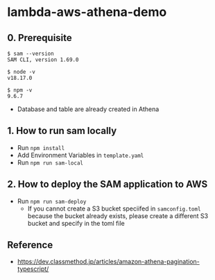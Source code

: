 # lambda-aws-athena-demo

## 0. Prerequisite

```
$ sam --version
SAM CLI, version 1.69.0
```

```
$ node -v
v18.17.0
```

```
$ npm -v
9.6.7
```

- Database and table are already created in Athena

## 1. How to run sam locally

- Run `npm install`
- Add Environment Variables in `template.yaml`
- Run `npm run sam-local`

## 2. How to deploy the SAM application to AWS

- Run `npm run sam-deploy`
  - If you cannot create a S3 bucket speciifed in `samconfig.toml` because the bucket already exists, please create a different S3 bucket and specify in the toml file

## Reference
- https://dev.classmethod.jp/articles/amazon-athena-pagination-typescript/
